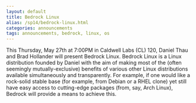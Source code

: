 ```yaml
---
layout: default
title: Bedrock Linux
alias: /sp14/bedrock-linux.html
categories: announcements
tags: announcements, bedrock, linux, os
---
```

This Thursday, May 27th at 7:00PM in Caldwell Labs (CL) 120, Daniel Thau and Brad Hollander will present Bedrock Linux.   Bedrock Linux is a Linux distribution founded by Daniel with the aim of making most of the (often seemingly mutually-exclusive) benefits of various other Linux distributions available simultaneously and transparently. For example, if one would like a rock-solid stable base (for example, from Debian or a RHEL clone) yet still have easy access to cutting-edge packages (from, say, Arch Linux), Bedrock will provide a means to achieve this.
